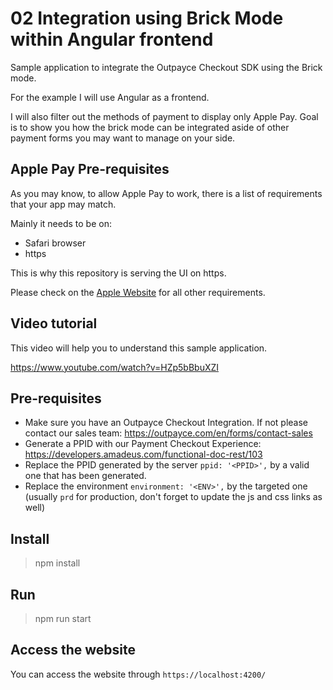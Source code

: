 # 02 Integration using Brick Mode within Angular frontend

Sample application to integrate the Outpayce Checkout SDK using the Brick mode.

For the example I will use Angular as a frontend.

I will also filter out the methods of payment to display only Apple Pay. Goal is to show you how the brick mode can be integrated aside of other payment forms you may want to manage on your side.


## Apple Pay Pre-requisites

As you may know, to allow Apple Pay to work, there is a list of requirements that your app may match.

Mainly it needs to be on:
- Safari browser
- https

This is why this repository is serving the UI on https.

Please check on the [Apple Website](https://developer.apple.com/documentation/apple_pay_on_the_web) for all other requirements.



## Video tutorial

This video will help you to understand this sample application.

https://www.youtube.com/watch?v=HZp5bBbuXZI

## Pre-requisites

- Make sure you have an Outpayce Checkout Integration. If not please contact our sales team: 
https://outpayce.com/en/forms/contact-sales
- Generate a PPID with our Payment Checkout Experience: https://developers.amadeus.com/functional-doc-rest/103
- Replace the PPID generated by the server `ppid: '<PPID>',` by a valid one that has been generated.
- Replace the environment `environment: '<ENV>',` by the targeted one (usually `prd` for production, don't forget to update the js and css links as well)



## Install

> npm install 

## Run

> npm run start

## Access the website

You can access the website through `https://localhost:4200/`

